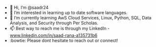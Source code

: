 - 👋 Hi, I’m @saadr24
- 👀 I’m interested in learning up to date software languages.
- 🌱 I’m currently learning AwS Cloud Services, Linux, Python, SQL, Data Analysis, and Security through Per Scholas.
- 📫 Best way to reach me is through my LinkedIn - www.linkedin.com/in/saad-rana-a135731b6 
- :bowtie: Please dont hesitate to reach out or connect!
